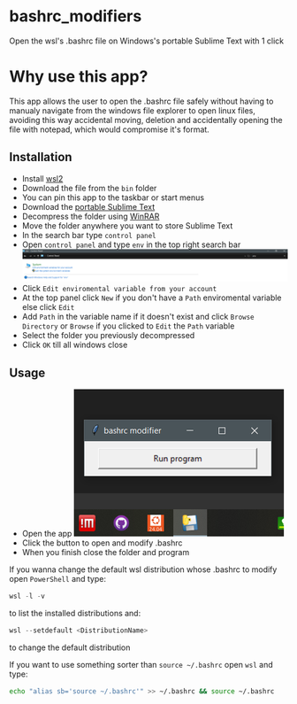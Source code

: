 # bashrc_modifiers
Open the wsl's .bashrc file on Windows's portable Sublime Text with 1 click

# Why use this app?
This app allows the user to open the .bashrc file safely without having to manualy navigate from the windows file explorer to open linux files, avoiding this way accidental moving, deletion and accidentally opening the file with notepad, which would compromise it's format.

## Installation
- Install [wsl2](https://github.com/BioGUIwslLab/WSL-Installation)
- Download the file from the `bin` folder
- You can pin this app to the taskbar or start menus
- Download the [portable Sublime Text](https://www.sublimetext.com/download_thanks?target=win-x64-portable)
- Decompress the folder using [WinRAR](https://www.win-rar.com/fileadmin/winrar-versions/winrar/winrar-x64-711.exe)
- Move the folder anywhere you want to store Sublime Text
- In the search bar type `control panel`
- Open `control panel` and type `env` in the top right search bar
![](img/1.png)
- Click `Edit enviromental variable from your account`
- At the top panel click `New` if you don't have a `Path` enviromental variable else click `Edit`
- Add `Path` in the variable name if it doesn't exist and click `Browse Directory` or `Browse` if you clicked to `Edit` the `Path` variable
- Select the folder you previously decompressed
- Click `OK` till all windows close

## Usage
- Open the app
![](img/2.png)
- Click the button to open and modify .bashrc
- When you finish close the folder and program

If you wanna change the default wsl distribution whose .bashrc to modify open `PowerShell` and type:

```PowerShell
wsl -l -v
```
to list the installed distributions and:

```PowerShell
wsl --setdefault <DistributionName>
```
to change the default distribution

If you want to use something sorter than `source ~/.bashrc` open `wsl` and type:

```bash
echo "alias sb='source ~/.bashrc'" >> ~/.bashrc && source ~/.bashrc
```
